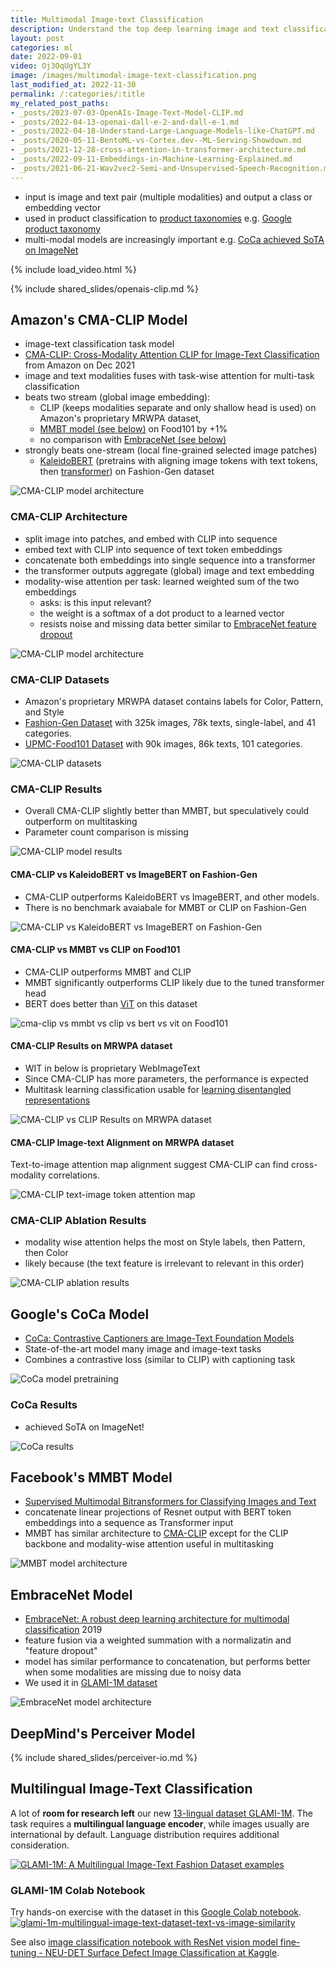 ```yaml
---
title: Multimodal Image-text Classification
description: Understand the top deep learning image and text classification models CMA-CLIP, CLIP, CoCa, and MMBT used in e-commerce.
layout: post
categories: ml
date: 2022-09-01
video: Oj3OqUgYL3Y
image: /images/multimodal-image-text-classification.png
last_modified_at: 2022-11-30
permalink: /:categories/:title
my_related_post_paths:
- _posts/2023-07-03-OpenAIs-Image-Text-Model-CLIP.md
- _posts/2022-04-13-openai-dall-e-2-and-dall-e-1.md
- _posts/2022-04-18-Understand-Large-Language-Models-like-ChatGPT.md
- _posts/2020-05-11-BentoML-vs-Cortex.dev--ML-Serving-Showdown.md
- _posts/2021-12-28-cross-attention-in-transformer-architecture.md
- _posts/2022-09-11-Embeddings-in-Machine-Learning-Explained.md
- _posts/2021-06-21-Wav2vec2-Semi-and-Unsupervised-Speech-Recognition.md
---
```




- input is image and text pair (multiple modalities) and output a class or embedding vector
- used in product classification to [product taxonomies](/ml/Automatically-Expanding-Taxonomy) e.g. [Google product taxonomy](https://vaclavkosar.com/software/google-product-taxonomy-viewer)
- multi-modal models are increasingly important e.g. [CoCa achieved SoTA on ImageNet](#coca-results)

{% include load_video.html %}


{% include shared_slides/openais-clip.md %}

## Amazon's CMA-CLIP Model
- image-text classification task model
- [CMA-CLIP: Cross-Modality Attention CLIP for Image-Text Classification](https://arxiv.org/pdf/2112.03562v2.pdf) from Amazon on Dec 2021
- image and text modalities fuses with task-wise attention for multi-task classification
- beats two stream (global image embedding):
  - CLIP (keeps modalities separate and only shallow head is used) on Amazon's proprietary MRWPA dataset,
  - [MMBT model (see below)](#facebooks-mmbt-model) on Food101 by +1%
  - no comparison with [EmbraceNet (see below)](#embracenet-model)
- strongly beats one-stream (local fine-grained selected image patches)
  - [KaleidoBERT](https://arxiv.org/abs/2103.16110) (pretrains with aligning image tokens with text tokens, then [transformer](/ml/transformers-self-attention-mechanism-simplified)) on Fashion-Gen dataset

![CMA-CLIP model architecture](/images/cma-clip-architecture.png)


### CMA-CLIP Architecture
- split image into patches, and embed with CLIP into sequence
- embed text with CLIP into sequence of text token embeddings
- concatenate both embeddings into single sequence into a transformer
- the transformer outputs aggregate (global) image and text embedding
- modality-wise attention per task: learned weighted sum of the two embeddings
  - asks: is this input relevant?
  - the weight is a softmax of a dot product to a learned vector
  - resists noise and missing data better similar to [EmbraceNet feature dropout](#embracenet-model)

![CMA-CLIP model architecture](/images/cma-clip-architecture.png)


### CMA-CLIP Datasets
- Amazon's proprietary MRWPA dataset contains labels for Color, Pattern, and Style
- [Fashion-Gen Dataset](https://arxiv.org/pdf/1806.08317v2.pdf) with 325k images, 78k texts, single-label, and 41 categories.
- [UPMC-Food101 Dataset](https://hal.archives-ouvertes.fr/hal-01196959/file/CEA_ICME2015.pdf) with 90k images, 86k texts, 101 categories.

![CMA-CLIP datasets](/images/cma-clip-datasets.png)



### CMA-CLIP Results
- Overall CMA-CLIP slightly better than MMBT, but speculatively could outperform on multitasking
- Parameter count comparison is missing
 
![CMA-CLIP model results](/images/cma-clip-results.png)


#### CMA-CLIP vs KaleidoBERT vs ImageBERT on Fashion-Gen 
- CMA-CLIP outperforms KaleidoBERT vs ImageBERT, and other models.
- There is no benchmark avaiabale for MMBT or CLIP on Fashion-Gen 

![CMA-CLIP vs KaleidoBERT vs ImageBERT on Fashion-Gen](/images/cma-clip-vs-kaleidobert-vs-imagebert-on-fashion-gen.png)


#### CMA-CLIP vs MMBT vs CLIP on Food101
- CMA-CLIP outperforms MMBT and CLIP
- MMBT significantly outperforms CLIP likely due to the tuned transformer head
- BERT does better than [ViT](https://arxiv.org/pdf/2010.11929.pdf) on this dataset

![cma-clip vs mmbt vs clip vs bert vs vit on Food101](/images/cma-clip-vs-mmbt-vs-clip-vs-bert-vs-vit.png)


#### CMA-CLIP Results on MRWPA dataset
- WIT in below is proprietary WebImageText
- Since CMA-CLIP has more parameters, the performance is expected
- Multitask learning classification usable for [learning disentangled representations](/ml/manipulate-item-attributes-via-disentangled-representation)

![CMA-CLIP vs CLIP Results on MRWPA dataset](/images/cma-clip-vs-clip-on-MRWPA.png)


#### CMA-CLIP Image-text Alignment on MRWPA dataset
Text-to-image attention map alignment suggest CMA-CLIP can find cross-modality correlations.

![CMA-CLIP text-image token attention map](/images/cma-clip-text-token-image-token-attention-map.png)



### CMA-CLIP Ablation Results
- modality wise attention helps the most on Style labels, then Pattern, then Color
- likely because (the text feature is irrelevant to relevant in this order)

![CMA-CLIP ablation results](/images/cma-clip-ablation-modality-wise-attention-sequence-wise-attention.png)


## Google's CoCa Model
- [CoCa: Contrastive Captioners are Image-Text Foundation Models](https://arxiv.org/abs/2205.01917)
- State-of-the-art model many image and image-text tasks
- Combines a contrastive loss (similar to CLIP) with captioning task

![CoCa model pretraining](/images/coca-pretraining.png)


### CoCa Results
- achieved SoTA on ImageNet!

![CoCa results](/images/coca-results.png)


## Facebook's MMBT Model
- [Supervised Multimodal Bitransformers for Classifying Images and Text](https://arxiv.org/pdf/1909.02950.pdf)
- concatenate linear projections of Resnet output with BERT token embeddings into a sequence as Transformer input
- MMBT has similar architecture to [CMA-CLIP](#cma-clip-architecture) except for the CLIP backbone and modality-wise attention useful in multitasking

![MMBT model architecture](/images/mmbt-architecture.png)


## EmbraceNet Model
- [EmbraceNet: A robust deep learning architecture for multimodal classification](https://arxiv.org/pdf/1904.09078.pdf) 2019
- feature fusion via a weighted summation with a normalizatin and "feature dropout"
- model has similar performance to concatenation, but performs better when some modalities are missing due to noisy data
- We used it in [GLAMI-1M dataset](https://github.com/glami/glami-1m)

![EmbraceNet model architecture](/images/embracenet-architecture.png)


## DeepMind's Perceiver Model

{% include shared_slides/perceiver-io.md %}


## Multilingual Image-Text Classification
A lot of **room for research left** our new [13-lingual dataset GLAMI-1M](https://github.com/glami/glami-1m).
The task requires a **multilingual language encoder**, while images usually are international by default.
Language distribution requires additional consideration.

[![GLAMI-1M: A Multilingual Image-Text Fashion Dataset examples](/images/glami-1m-multilingual-image-text-dataset-examples.png)](https://github.com/glami/glami-1m)


### GLAMI-1M Colab Notebook
Try hands-on exercise with the dataset in this [Google Colab notebook](https://colab.research.google.com/drive/16gMqVqUpleacU5z9Y_7f3c-7I0C45esy?usp=sharing).
[![glami-1m-multilingual-image-text-dataset-text-vs-image-similarity](/images/glami-1m-multilingual-image-text-dataset-text-vs-image-similarity.png)](https://colab.research.google.com/drive/16gMqVqUpleacU5z9Y_7f3c-7I0C45esy?usp=sharing)

See also [image classification notebook with ResNet vision model fine-tuning - NEU-DET Surface Defect Image Classification
 at Kaggle](https://www.kaggle.com/code/vackosar/neu-det-surface-defect-image-classification).